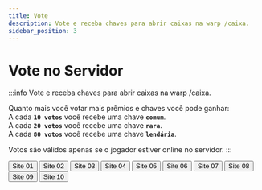 ```yaml
---
title: Vote
description: Vote e receba chaves para abrir caixas na warp /caixa.
sidebar_position: 3
---
```


# Vote no Servidor

:::info Vote e receba chaves para abrir caixas na warp /caixa.

Quanto mais você votar mais prêmios e chaves você pode ganhar:  
A cada **`10 votos`** você recebe uma chave **`comum`**.  
A cada **`20 votos`** você recebe uma chave **`rara`**.  
A cada **`80 votos`** você recebe uma chave **`lendária`**.

Votos são válidos apenas se o jogador estiver online no servidor.
:::

<div>
  <button class="button button--lg button--primary" style={{  marginRight: 10, marginHeight: 10 }} href="https://minecraft-mp.com/server/225174/vote">Site 01</button>
  <button class="button button--lg button--primary" style={{  marginRight: 10, marginHeight: 10 }} href="https://www.planetminecraft.com/server/armageddon-server/vote">Site 02</button>
  <button class="button button--lg button--primary" style={{  marginRight: 10, marginHeight: 10 }} href="https://minecraft-server-list.com/server/441552/vote">Site 03</button>
  <button class="button button--lg button--primary" style={{  marginRight: 10, marginHeight: 10 }} href="https://topg.org/Minecraft/in-515193">Site 04</button>
  <button class="button button--lg button--primary" style={{  marginRight: 10, marginHeight: 10 }} href="https://minecraftservers.org/vote/554608">Site 05</button>
  <button class="button button--lg button--primary" style={{  marginRight: 10, marginHeight: 10 }} href="https://topminecraftservers.org/vote/6030">Site 06</button>
  <button class="button button--lg button--primary" style={{  marginRight: 10, marginHeight: 10 }} href="https://mccommunity.net/server/127-Armageddon+Server/vote">Site 07</button>
  <button class="button button--lg button--primary" style={{  marginRight: 10, marginHeight: 10 }} href="https://minecraft-server.net/vote/ArmaMC">Site 08</button>
  <button class="button button--lg button--primary" style={{  marginRight: 10, marginHeight: 10 }} href="https://best-minecraft-servers.co/server-armageddon-server.4190/vote">Site 09</button>
  <button class="button button--lg button--primary" style={{  marginRight: 10, marginHeight: 10 }} href="https://servers-minecraft.net/server-armageddon-server.1115/vote">Site 10</button>
</div>